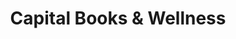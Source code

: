 ---
title: "Capital Books & Wellness"
url: /grand-junction/capital-books-und-wellness/
shop: Außenstelle
---